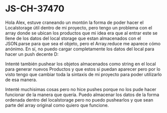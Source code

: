 # JS-CH-37470
Hola Alex, estuve craneando un montón la forma de poder hacer el Localstorage útil dentro de mi proyecto, pero tengo un problema con el array donde se ubican los productos que mi idea era que al entrar este se llene de los datos del local storage que estan almacenados con el JSON.parse para que sea el objeto, pero el Array.reduce me aparece cómo anónimo. En sí, no puedo cargar completamente los datos del local para hacer un push decente D:

Intenté también pushear los objetos almacenados como string en el local para generar nuevos Productos y que estos si puedan aparecer pero por lo visto tengo que cambiar toda la sintaxis de mi proyecto para poder utilizarlo de esa manera.

Intenté muchisimas cosas pero no hice pushes porque no los pude hacer funcionar de la manera que quería. Puedo almacenar los datos de la forma ordenada dentro del localstorage pero no puedo pushearlos y que sean parte del array original como quiero que funcione.